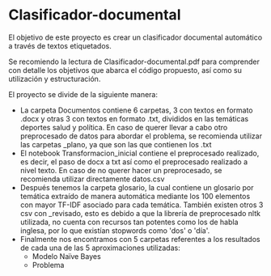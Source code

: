 # Clasificador-documental
El objetivo de este proyecto es crear un clasificador documental automático a través de textos etiquetados. <br />

Se recomiendo la lectura de Clasificador-documental.pdf para comprender con detalle los objetivos que abarca el código propuesto, así como su utilización y estructuración. <br />

El proyecto se divide de la siguiente manera:
- La carpeta Documentos contiene 6 carpetas, 3 con textos en formato .docx y otras 3 con textos en formato .txt, divididos en las temáticas deportes salud y política. En caso de querer llevar a cabo otro preprocesado de datos para abordar el problema, se recomienda utilizar las carpetas _plano, ya que son las que contienen los .txt
- El notebook Transformacion_inicial contiene el preprocesado  realizado, es decir, el paso de docx a txt así como el preprocesado realizado a nivel texto. En caso de no querer hacer un preprocesado, se recomienda utilizar directamente datos.csv
- Después tenemos la carpeta glosario, la cual contiene un glosario por temática extraído de manera automática mediante los 100 elementos con  mayor TF-IDF asociado para cada temática. También existen otros 3 csv con _revisado, esto es debido a que la librería de preprocesado nltk utilizada, no cuenta con recursos tan potentes como los de habla inglesa, por lo que existían stopwords como 'dos' o 'día'.
- Finalmente nos encontramos con 5 carpetas referentes a los resultados de cada una de las 5 aproximaciones utilizadas:
  - Modelo Naïve Bayes
  - Problema
